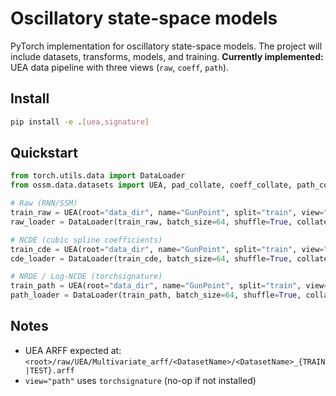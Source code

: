 # Oscillatory state-space models

PyTorch implementation for oscillatory state-space models. The project will include datasets, transforms, models, and training. **Currently implemented:** UEA data pipeline with three views (`raw`, `coeff`, `path`).

## Install

```bash
pip install -e .[uea,signature]
````

## Quickstart

```python
from torch.utils.data import DataLoader
from ossm.data.datasets import UEA, pad_collate, coeff_collate, path_collate

# Raw (RNN/SSM)
train_raw = UEA(root="data_dir", name="GunPoint", split="train", view="raw")
raw_loader = DataLoader(train_raw, batch_size=64, shuffle=True, collate_fn=pad_collate)

# NCDE (cubic spline coefficients)
train_cde = UEA(root="data_dir", name="GunPoint", split="train", view="coeff")
cde_loader = DataLoader(train_cde, batch_size=64, shuffle=True, collate_fn=coeff_collate)

# NRDE / Log-NCDE (torchsignature)
train_path = UEA(root="data_dir", name="GunPoint", split="train", view="path", depth=3, steps=32)
path_loader = DataLoader(train_path, batch_size=64, shuffle=True, collate_fn=path_collate)
```

## Notes

* UEA ARFF expected at: `<root>/raw/UEA/Multivariate_arff/<DatasetName>/<DatasetName>_{TRAIN|TEST}.arff`
* `view="path"` uses `torchsignature` (no-op if not installed)
